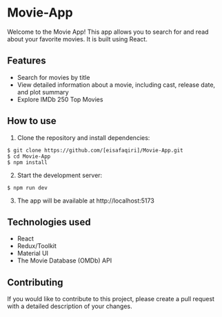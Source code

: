 # Movie-App
Welcome to the Movie App! This app allows you to search for and read about your favorite movies. It is built using React.
## Features
* Search for movies by title
* View detailed information about a movie, including cast, release date, and plot summary
* Explore IMDb 250 Top Movies
## How to use
1. Clone the repository and install dependencies:
```
$ git clone https://github.com/[eisafaqiri]/Movie-App.git
$ cd Movie-App
$ npm install
```
2. Start the development server:
```
$ npm run dev
```
3. The app will be available at http://localhost:5173
## Technologies used
* React
* Redux/Toolkit
* Material UI
* The Movie Database (OMDb) API
## Contributing
If you would like to contribute to this project, please create a pull request with a detailed description of your changes.
